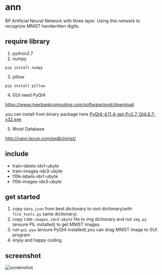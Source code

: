 # ann
BP Artificial Neural Network with three layer.
Using this network to recognize  MNIST handwritten digits.

## require library
1. python2.7
2. numpy
```
pip install numpy
```
3. pillow
```
pip install pillow
```

4. GUI need PyQt4

https://www.riverbankcomputing.com/software/pyqt/download

you can install from binary package here [PyQt4-4.11.4-gpl-Py2.7-Qt4.8.7-x32.exe](https://github.com/hiyoi/ann/blob/master/pyqt4-binary-package/PyQt4-4.11.4-gpl-Py2.7-Qt4.8.7-x32.exe?raw=true)

5. Mnist Database

http://yann.lecun.com/exdb/mnist/
## include
- train-labels-idx1-ubyte
- train-images-idx3-ubyte
- t10k-labels-idx1-ubyte
- t10k-images-idx3-ubyte

## get started
1. copy `data.json` from best dictionary to root dictionary(with `file_tools.py` same dictionary).
2. copy `t10k-images.idx3-ubyte` file to img dictionary and run `img.py` (ensure PIL installed) to get MNIST images.
3. run `gui.pyw` (ensure PyQt4 installed),you can drag MNIST image to GUI program.
4. enjoy and happy coding.

## screenshot
![screenshot](https://raw.githubusercontent.com/kulaice/ann/master/screenshot/screenshot.png)

